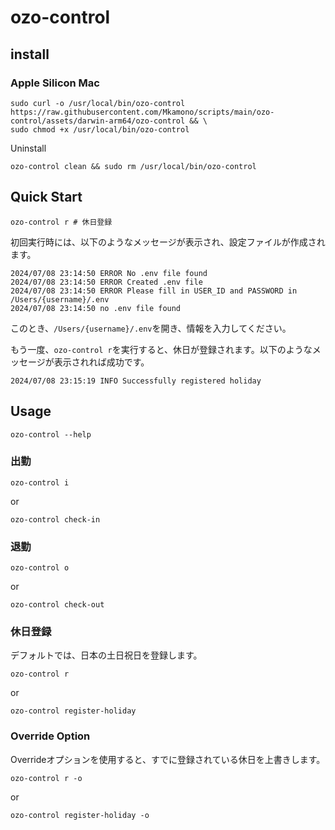 # ozo-control

## install

### Apple Silicon Mac

```shell
sudo curl -o /usr/local/bin/ozo-control https://raw.githubusercontent.com/Mkamono/scripts/main/ozo-control/assets/darwin-arm64/ozo-control && \
sudo chmod +x /usr/local/bin/ozo-control
```

Uninstall

```shell
ozo-control clean && sudo rm /usr/local/bin/ozo-control
```

## Quick Start

```shell
ozo-control r # 休日登録
```

初回実行時には、以下のようなメッセージが表示され、設定ファイルが作成されます。

```shell
2024/07/08 23:14:50 ERROR No .env file found
2024/07/08 23:14:50 ERROR Created .env file
2024/07/08 23:14:50 ERROR Please fill in USER_ID and PASSWORD in /Users/{username}/.env
2024/07/08 23:14:50 no .env file found
```

このとき、`/Users/{username}/.env`を開き、情報を入力してください。

もう一度、`ozo-control r`を実行すると、休日が登録されます。以下のようなメッセージが表示されれば成功です。

```shell
2024/07/08 23:15:19 INFO Successfully registered holiday
```


## Usage

```shell
ozo-control --help
```

### 出勤

```shell
ozo-control i
```

or

```shell
ozo-control check-in
```

### 退勤

```shell
ozo-control o
```

or

```shell
ozo-control check-out
```

### 休日登録

デフォルトでは、日本の土日祝日を登録します。

```shell
ozo-control r
```

or

```shell
ozo-control register-holiday
```

### Override Option

Overrideオプションを使用すると、すでに登録されている休日を上書きします。

```shell
ozo-control r -o
```

or

```shell
ozo-control register-holiday -o
```

